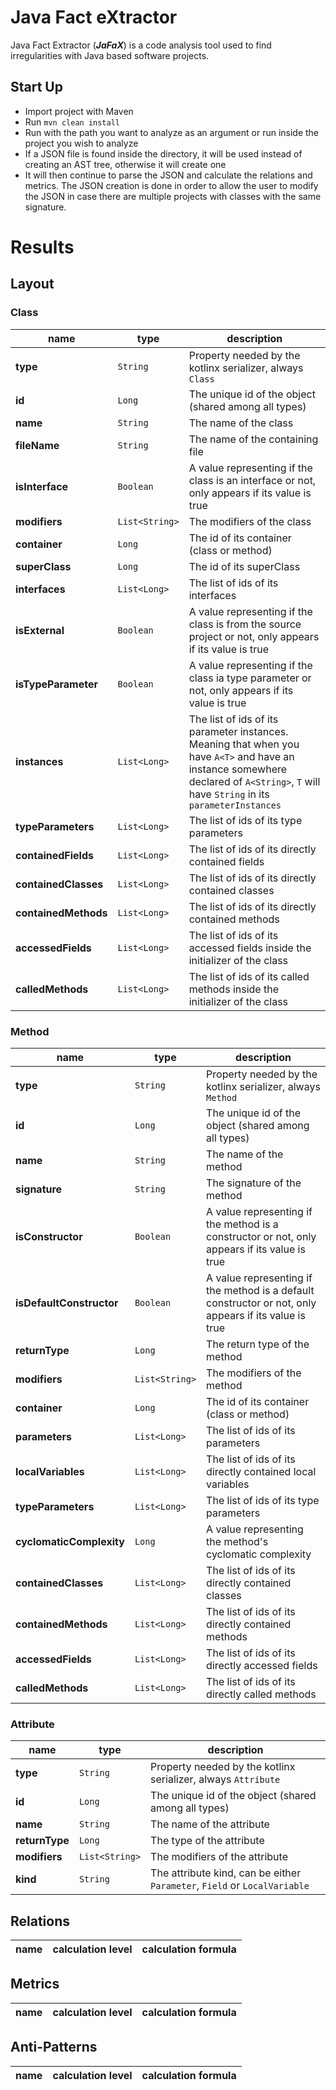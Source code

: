 # Java Fact eXtractor
Java Fact Extractor (***JaFaX***) is a code analysis tool used to find irregularities with Java based software
projects.

## Start Up

- Import project with Maven
- Run `mvn clean install`
- Run with the path you want to analyze as an argument or run inside the project you wish to analyze
- If a JSON file is found inside the directory, it will be used instead of creating an AST tree, otherwise it will create one
- It will then continue to parse the JSON and calculate the relations and metrics. The JSON creation is done 
  in order to allow the user to modify the JSON in case there are multiple projects with classes with the same signature.
  
# Results

## Layout
### Class
|**name**|**type**|**description**| 
|----|----|-----------|
|**type**|`String`|Property needed by the kotlinx serializer, always `Class`
|**id**|`Long`|The unique id of the object (shared among all types)|
|**name**|`String`|The name of the class|
|**fileName**|`String`|The name of the containing file|
|**isInterface**|`Boolean`|A value representing if the class is an interface or not, only appears if its value is true|
|**modifiers**|`List<String>`|The modifiers of the class|
|**container**|`Long`|The id of its container (class or method)|
|**superClass**|`Long`|The id of its superClass|
|**interfaces**|`List<Long>`|The list of ids of its interfaces|
|**isExternal**|`Boolean`|A value representing if the class is from the source project or not, only appears if its value is true|
|**isTypeParameter**|`Boolean`|A value representing if the class ia type parameter or not, only appears if its value is true|
|**instances**|`List<Long>`|The list of ids of its parameter instances. Meaning that when you have `A<T>` and have an instance somewhere declared of `A<String>`, `T` will have `String` in its `parameterInstances`|
|**typeParameters**|`List<Long>`|The list of ids of its type parameters|
|**containedFields**|`List<Long>`|The list of ids of its directly contained fields|
|**containedClasses**|`List<Long>`|The list of ids of its directly contained classes|
|**containedMethods**|`List<Long>`|The list of ids of its directly contained methods|
|**accessedFields**|`List<Long>`|The list of ids of its accessed fields inside the initializer of the class|
|**calledMethods**|`List<Long>`|The list of ids of its called methods inside the initializer of the class|

### Method
|name|type|description| 
|----|----|-----------|
|**type**|`String`|Property needed by the kotlinx serializer, always `Method`
|**id**|`Long`|The unique id of the object (shared among all types)|
|**name**|`String`|The name of the method|
|**signature**|`String`|The signature of the method|
|**isConstructor**|`Boolean`|A value representing if the method is a constructor or not, only appears if its value is true|
|**isDefaultConstructor**|`Boolean`|A value representing if the method is a default constructor or not, only appears if its value is true|
|**returnType**|`Long`|The return type of the method|
|**modifiers**|`List<String>`|The modifiers of the method|
|**container**|`Long`|The id of its container (class or method)|
|**parameters**|`List<Long>`|The list of ids of its parameters|
|**localVariables**|`List<Long>`|The list of ids of its directly contained local variables|
|**typeParameters**|`List<Long>`|The list of ids of its type parameters|
|**cyclomaticComplexity**|`Long`|A value representing the method's cyclomatic complexity|
|**containedClasses**|`List<Long>`|The list of ids of its directly contained classes|
|**containedMethods**|`List<Long>`|The list of ids of its directly contained methods|
|**accessedFields**|`List<Long>`|The list of ids of its directly accessed fields|
|**calledMethods**|`List<Long>`|The list of ids of its directly called methods|

### Attribute
|name|type|description| 
|----|----|-----------|
|**type**|`String`|Property needed by the kotlinx serializer, always `Attribute`
|**id**|`Long`|The unique id of the object (shared among all types)|
|**name**|`String`|The name of the attribute|
|**returnType**|`Long`|The type of the attribute|
|**modifiers**|`List<String>`|The modifiers of the attribute|
|**kind**|`String`|The attribute kind, can be either `Parameter`, `Field` or `LocalVariable`|

## Relations

|name|calculation level|calculation formula| 
|----|-----------------|-------------------|

## Metrics
|name|calculation level|calculation formula|
|----|-----------------|-------------------|

## Anti-Patterns
|name|calculation level|calculation formula|
|----|-----------------|-------------------|